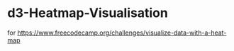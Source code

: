 # d3-Heatmap-Visualisation
for https://www.freecodecamp.org/challenges/visualize-data-with-a-heat-map
